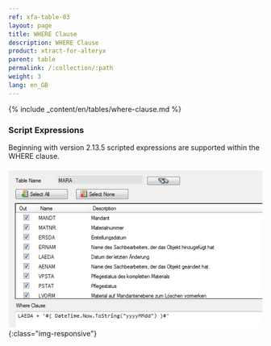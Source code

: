 ```yaml
---
ref: xfa-table-03
layout: page
title: WHERE Clause
description: WHERE Clause
product: xtract-for-alteryx
parent: table
permalink: /:collection/:path
weight: 3
lang: en_GB
---
```


{% include _content/en/tables/where-clause.md  %}

### Script Expressions

Beginning with version 2.13.5 scripted expressions are supported within the WHERE clause. 

![Table-Extraction-Where-Clause-Scripted-Expression](/img/content/Table-Extraction-Where-Clause-Scripted-Expression.png){:class="img-responsive"}
